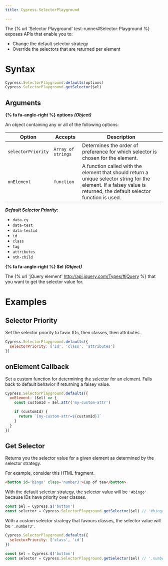 ```yaml
---
title: Cypress.SelectorPlayground

---
```


The {% url 'Selector Playground' test-runner#Selector-Playground %} exposes APIs that enable you to:

- Change the default selector strategy
- Override the selectors that are returned per element

# Syntax

```javascript
Cypress.SelectorPlayground.defaults(options)
Cypress.SelectorPlayground.getSelector($el)
```

## Arguments

**{% fa fa-angle-right %} options**  ***(Object)***

An object containing any or all of the following options:

Option | Accepts | Description
--- | --- | ---
`selectorPriority` | `Array of strings` | Determines the order of preference for which selector is chosen for the element.
`onElement` | `function` | A function called with the element that should return a unique selector string for the element. If a falsey value is returned, the default selector function is used.

***Default Selector Priority:***

- `data-cy`
- `data-test`
- `data-testid`
- `id`
- `class`
- `tag`
- `attributes`
- `nth-child`

**{% fa fa-angle-right %} $el**  ***(Object)***

The {% url 'jQuery element' http://api.jquery.com/Types/#jQuery %} that you want to get the selector value for.

# Examples

## Selector Priority

Set the selector priority to favor IDs, then classes, then attributes.

```javascript
Cypress.SelectorPlayground.defaults({
  selectorPriority: ['id', 'class', 'attributes']
})
```

## onElement Callback

Set a custom function for determining the selector for an element. Falls back to default behavior if returning a falsey value.

```javascript
Cypress.SelectorPlayground.defaults({
  onElement: ($el) => {
    const customId = $el.attr('my-custom-attr')

    if (customId) {
      return `[my-custom-attr=${customId}]`
    }
  }
})
```

## Get Selector

Returns you the selector value for a given element as determined by the selector strategy.

For example, consider this HTML fragment.

```html
<button id='bingo' class='number3'>Cup of tea</button>
```

With the default selector strategy, the selector value will be `'#bingo'` because IDs have priority over classes.

```js
const $el = Cypress.$('button')
const selector = Cypress.SelectorPlayground.getSelector($el) // '#bingo'
```

With a custom selector strategy that favours classes, the selector value will be `'.number3'`.

```js
Cypress.SelectorPlayground.defaults({
  selectorPriority: ['class', 'id']
})

const $el = Cypress.$('button')
const selector = Cypress.SelectorPlayground.getSelector($el) // '.number3'
```
